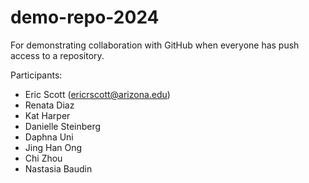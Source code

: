 # demo-repo-2024

For demonstrating collaboration with GitHub when everyone has push access to a repository.

Participants:

- Eric Scott (ericrscott@arizona.edu)
- Renata Diaz
- Kat Harper
- Danielle Steinberg
- Daphna Uni
- Jing Han Ong
- Chi Zhou
- Nastasia Baudin
